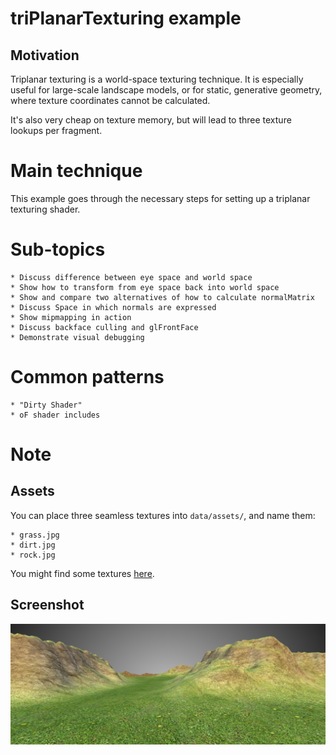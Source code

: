 # triPlanarTexturing example

## Motivation

Triplanar texturing is a world-space texturing technique. It is especially useful for large-scale landscape models, or for static, generative geometry, where texture coordinates cannot be calculated.

It's also very cheap on texture memory, but will lead to three texture lookups per fragment.

# Main technique

This example goes through the necessary steps for setting up a triplanar texturing shader.

# Sub-topics 

	* Discuss difference between eye space and world space 
	* Show how to transform from eye space back into world space
	* Show and compare two alternatives of how to calculate normalMatrix
	* Discuss Space in which normals are expressed
	* Show mipmapping in action
	* Discuss backface culling and glFrontFace
	* Demonstrate visual debugging

# Common patterns
	
	* "Dirty Shader"
	* oF shader includes

# Note

## Assets

You can place three seamless textures into `data/assets/`, and name them:

	* grass.jpg
	* dirt.jpg
	* rock.jpg

You might find some textures [here](http://www.proceduraltextures.com/2013/11/21/creating-a-procedural-land-texture-with-images/).

## Screenshot

![img](screenshot.png)